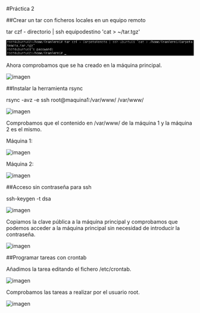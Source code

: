 #Práctica 2

##Crear un tar con ficheros locales en un equipo remoto

tar czf - directorio | ssh equipodestino 'cat > ~/tar.tgz'

![imagen](imagenesP2/EjecuciónComandoTar.png)

Ahora comprobamos que se ha creado en la máquina principal.

![imagen](imagenesP2/CarpetaRemotaTar.png)

##Instalar la herramienta rsync

rsync -avz -e ssh root@maquina1:/var/www/ /var/www/

![imagen](imagenesP2/CopiaConRsync.png)

Comprobamos que el contenido en /var/www/ de la máquina 1 y la máquina 2 es el mismo.

Máquina 1:

![imagen](imagenesP2/ContenidoWWWUbuntu01.png)

Máquina 2:

![imagen](imagenesP2/ContenidoWWWUbuntu02.png)

##Acceso sin contraseña para ssh

ssh-keygen -t dsa

![imagen](imagenesP2/GenerarClavePublicaUbuntu02.png)

Copiamos la clave pública a la máquina principal y comprobamos que podemos acceder a la máquina principal 
sin necesidad de introducir la contraseña.

![imagen](imagenesP2/sshUbuntu01SinKey.png)

##Programar tareas con crontab

Añadimos la tarea editando el fichero /etc/crontab.

![imagen](imagenesP2/TareasCrontab.png)

Comprobamos las tareas a realizar por el usuario root.

![imagen](imagenesP2/ContenidoCrontabRoot.png)
